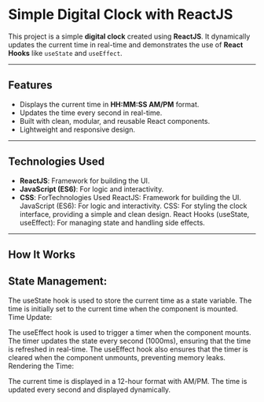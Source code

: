 # Simple Digital Clock with ReactJS

This project is a simple **digital clock** created using **ReactJS**. It dynamically updates the current time in real-time and demonstrates the use of **React Hooks** like `useState` and `useEffect`.

---

## Features

- Displays the current time in **HH:MM:SS AM/PM** format.
- Updates the time every second in real-time.
- Built with clean, modular, and reusable React components.
- Lightweight and responsive design.

---

## Technologies Used

- **ReactJS**: Framework for building the UI.
- **JavaScript (ES6)**: For logic and interactivity.
- **CSS**: ForTechnologies Used
ReactJS: Framework for building the UI.
JavaScript (ES6): For logic and interactivity.
CSS: For styling the clock interface, providing a simple and clean design.
React Hooks (useState, useEffect): For managing state and handling side effects.

---
## How It Works
## State Management:

The useState hook is used to store the current time as a state variable.
The time is initially set to the current time when the component is mounted.
Time Update:

The useEffect hook is used to trigger a timer when the component mounts.
The timer updates the state every second (1000ms), ensuring that the time is refreshed in real-time.
The useEffect hook also ensures that the timer is cleared when the component unmounts, preventing memory leaks.
Rendering the Time:

The current time is displayed in a 12-hour format with AM/PM.
The time is updated every second and displayed dynamically.

